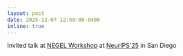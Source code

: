 ```yaml
---
layout: post
date: 2025-12-07 12:59:00-0400
inline: true
---
```


Invited talk at [NEGEL Workshop](https://hyperboliclearning.github.io/events/neurips2025negelworkshop) at [NeurIPS'25]() in San Diego


